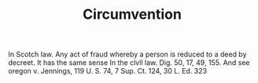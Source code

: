 ---
title: Circumvention
letter: C
permalink: "/definitions/bld-circumvention.html"
body: In Scotch law. Any act of fraud whereby a person is reduced to a deed by decreet.
  It has the same sense In the clvll law. Dig. 50, 17, 49, 155. And see oregon v.
  Jennings, 119 U. S. 74, 7 Sup. Ct. 124, 30 L. Ed. 323
published_at: '2018-07-07'
source: Black's Law Dictionary 2nd Ed (1910)
layout: post
---